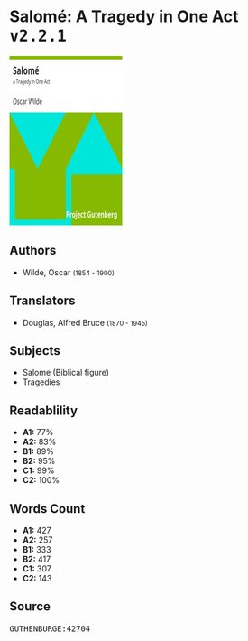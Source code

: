 # Salomé: A Tragedy in One Act <kbd>v2.2.1</kbd>

![](./cover.medium.jpg "")

## Authors


 - Wilde, Oscar <small>(1854 - 1900)</small>

## Translators


 - Douglas, Alfred Bruce <small>(1870 - 1945)</small>

## Subjects


 - Salome (Biblical figure)
 - Tragedies

## Readablility


 - **A1:** 77%
 - **A2:** 83%
 - **B1:** 89%
 - **B2:** 95%
 - **C1:** 99%
 - **C2:** 100%

## Words Count


 - **A1:** 427
 - **A2:** 257
 - **B1:** 333
 - **B2:** 417
 - **C1:** 307
 - **C2:** 143

## Source


<kbd>GUTHENBURGE:42704</kbd>
